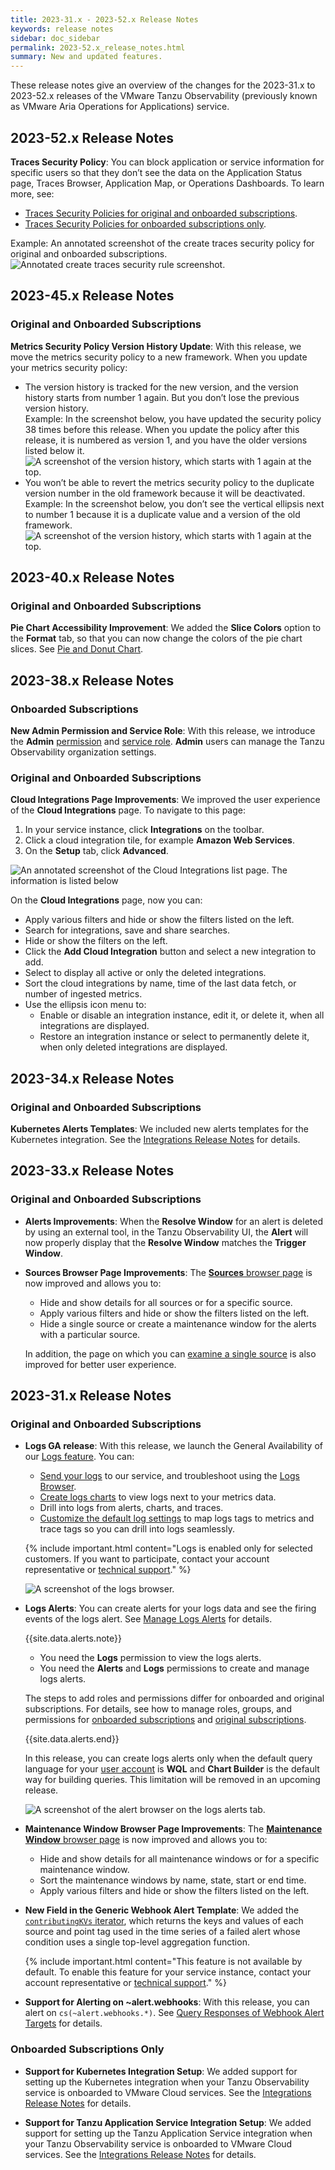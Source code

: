```yaml
---
title: 2023-31.x - 2023-52.x Release Notes
keywords: release notes
sidebar: doc_sidebar
permalink: 2023-52.x_release_notes.html
summary: New and updated features.
---
```


These release notes give an overview of the changes for the 2023-31.x to 2023-52.x releases of the VMware Tanzu Observability (previously known as VMware Aria Operations for Applications) service.

## 2023-52.x Release Notes

**Traces Security Policy**: You can block application or service information for specific users so that they don’t see the data on the Application Status page, Traces Browser, Application Map, or Operations Dashboards. To learn more, see:
* [Traces Security Policies for original and onboarded subscriptions](security_policy.html#traces-security-policies).
* [Traces Security Policies for onboarded subscriptions only](csp_security_policy.html#traces-security-policies).

Example: An annotated screenshot of the create traces security policy for original and onboarded subscriptions.
![Annotated create traces security rule screenshot.](images/traces_security_policy_create_rule.png)


## 2023-45.x Release Notes

### Original and Onboarded Subscriptions

**Metrics Security Policy Version History Update**: With this release, we move the metrics security policy to a new framework. When you update your metrics security policy:
* The version history is tracked for the new version, and the version history starts from number 1 again. But you don’t lose the previous version history.
  <br/>Example: In the screenshot below, you have updated the security policy 38 times before this release. When you update the policy after this release, it is numbered as version 1, and you have the older versions listed below it.  
  ![A screenshot of the version history, which starts with 1 again at the top.](images/metrics_security_policy_new_version_history.png)
* You won’t be able to revert the metrics security policy to the duplicate version number in the old framework because it will be deactivated. 
  <br/>Example: In the screenshot below, you don’t see the vertical ellipsis next to number 1 because it is a duplicate value and a version of the old framework.
  ![A screenshot of the version history, which starts with 1 again at the top.](images/metrics_security_policy_revert_deactivated.png)

## 2023-40.x Release Notes

### Original and Onboarded Subscriptions

**Pie Chart Accessibility Improvement**: We added the **Slice Colors** option to the **Format** tab, so that you can now change the colors of the pie chart slices. See [Pie and Donut Chart](ui_chart_reference.html#pie-and-donut-chart).

## 2023-38.x Release Notes

### Onboarded Subscriptions

**New Admin Permission and Service Role**: With this release, we introduce the **Admin** [permission](csp_permissions_overview.html#tanzu-observability-permissions) and [service role](csp_users_roles.html#tanzu-observability-service-roles-built-in). **Admin** users can manage the Tanzu Observability organization settings.


### Original and Onboarded Subscriptions

**Cloud Integrations Page Improvements**: We improved the user experience of the **Cloud Integrations** page. To navigate to this page:
1. In your service instance, click **Integrations** on the toolbar.
2. Click a cloud integration tile,  for example **Amazon Web Services**.
3. On the **Setup** tab, click **Advanced**.

![An annotated screenshot of the Cloud Integrations list page. The information is listed below](images/cloud-integrations-page.png)

On the **Cloud Integrations** page, now you can:

* Apply various filters and hide or show the filters listed on the left.
* Search for integrations, save and share searches.
* Hide or show the filters on the left.
* Click the **Add Cloud Integration** button and select a new integration to add.
* Select to display all active or only the deleted integrations.
* Sort the cloud integrations by name, time of the last data fetch, or number of ingested metrics.
* Use the ellipsis icon menu to:
  * Enable or disable an integration instance, edit it, or delete it, when all integrations are displayed.
  * Restore an integration instance or select to permanently delete it, when only deleted integrations are displayed.

## 2023-34.x Release Notes

### Original and Onboarded Subscriptions

**Kubernetes Alerts Templates**: We included new alerts templates for the Kubernetes integration. See the [Integrations Release Notes](integrations_new_changed.html#august-2023) for details.

## 2023-33.x Release Notes

### Original and Onboarded Subscriptions

* **Alerts Improvements**: When the **Resolve Window** for an alert is deleted by using an external tool, in the Tanzu Observability UI, the **Alert** will now properly display that the **Resolve Window** matches the **Trigger Window**.


* **Sources Browser Page Improvements**: The [**Sources** browser page](sources_managing.html#examine-sources-in-the-source-browser) is now improved and allows you to:

    * Hide and show details for all sources or for a specific source.
    * Apply various filters and hide or show the filters listed on the left.
    * Hide a single source or create a maintenance window for the alerts with a particular source.


  In addition, the page on which you can [examine a single source](sources_managing.html#step-2-examine-the-source) is also improved for better user experience. 
  

## 2023-31.x Release Notes

### Original and Onboarded Subscriptions

* **Logs GA release**: With this release, we launch the General Availability of our [Logs feature](logging_overview.html). You can:
  * [Send your logs](logging_send_logs.html) to our service, and troubleshoot using the [Logs Browser](logging_log_browser.html).
  * [Create logs charts](logging_logs_chart.html) to view logs next to your metrics data.
  * Drill into logs from alerts, charts, and traces.
  * [Customize the default log settings](logging_logs_settings.html) to map logs tags to metrics and trace tags so you can drill into logs seamlessly.
  
  {% include important.html content="Logs is enabled only for selected customers. If you want to participate, contact your account representative or [technical support](wavefront_support_feedback.html#support)." %}

  ![A screenshot of the logs browser.](images/logs_browser_ga_for_release_notes.png)

* **Logs Alerts**: You can create alerts for your logs data and see the firing events of the logs alert. See [Manage Logs Alerts](logging_log_alerts.html) for details. 

  {{site.data.alerts.note}}
  <ul>
      <li>
          You need the <b>Logs</b> permission to view the logs alerts.
      </li>
      <li>
          You need the <b>Alerts</b> and <b>Logs</b> permissions to create and manage logs alerts.
      </li>
  </ul>
  <p>The steps to add roles and permissions differ for onboarded and original subscriptions. For details, see how to manage roles, groups, and permissions for <a href="csp_users_roles.html#create-edit-or-delete-a-custom-role">onboarded subscriptions</a> and <a href="users_roles.html">original subscriptions</a>.</p>
  {{site.data.alerts.end}}

  In this release, you can create logs alerts only when the default query language for your [user account](users_account_managing.html#configure-user-preferences) is **WQL** and **Chart Builder** is the default way for building queries. This limitation will be removed in an upcoming release.

  ![A screenshot of the alert browser on the logs alerts tab.](images/logs_alerts_for_rlease_notes.png)

* **Maintenance Window Browser Page Improvements**: The [**Maintenance Window** browser page](maintenance_windows_managing.html#maintenance-windows) is now improved and allows you to:

    * Hide and show details for all maintenance windows or for a specific maintenance window.
    * Sort the maintenance windows by name, state, start or end time.
    * Apply various filters and hide or show the filters listed on the left.

* **New Field in the Generic Webhook Alert Template**: We added the [`contributingKVs` iterator](alert_target_customizing.html#list-all-sources-and-point-tags-of-an-aggregation-alerts-time-series), which returns the keys and values of each source and point tag used in the time series of a failed alert whose condition uses a single top-level aggregation function.

  {% include important.html content="This feature is not available by default. To enable this feature for your service instance, contact your account representative or [technical support](wavefront_support_feedback.html#support)." %}

* **Support for Alerting on ~alert.webhooks**: With this release, you can alert on `cs(~alert.webhooks.*)`. See [Query Responses of Webhook Alert Targets](webhooks_alert_notification.html#query-responses-of-webhook-alert-targets) for details.

### Onboarded Subscriptions Only

* **Support for Kubernetes Integration Setup**: We added support for setting up the Kubernetes integration when your Tanzu Observability service is onboarded to VMware Cloud services. See the [Integrations Release Notes](integrations_new_changed.html#august-2023) for details.

* **Support for Tanzu Application Service Integration Setup**: We added support for setting up the Tanzu Application Service integration when your Tanzu Observability service is onboarded to VMware Cloud services. See the [Integrations Release Notes](integrations_new_changed.html#august-2023) for details.
